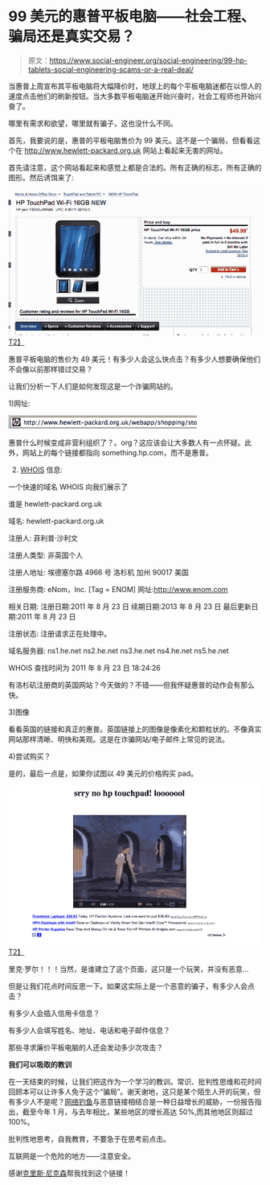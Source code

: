 # 99 美元的惠普平板电脑——社会工程、骗局还是真实交易？

> 原文：<https://www.social-engineer.org/social-engineering/99-hp-tablets-social-engineering-scams-or-a-real-deal/>

当惠普上周宣布其平板电脑将大幅降价时，地球上的每个平板电脑迷都在以惊人的速度点击他们的刷新按钮。当大多数平板电脑迷开始兴奋时，社会工程师也开始兴奋了。

哪里有需求和欲望，哪里就有骗子，这也没什么不同。

首先，我要说的是，惠普的平板电脑售价为 99 美元。这不是一个骗局，但看看这个在 http://www.hewlett-packard.org.uk 网站上看起来无害的网址。

首先请注意，这个网站看起来和感觉上都是合法的。所有正确的标志，所有正确的图形。然后诱饵来了:

[![](img/790e71b15e42173292e1f7bd77ebdd09.png "The Bait")T2】](https://www.social-engineer.org/interesting-se-articles/99-hp-tablets-social-engineering-scams-or-a-real-deal/attachment/screen-shot-2011-08-23-at-2-02-04-pm/)

惠普平板电脑的售价为 49 美元！有多少人会这么快点击？有多少人想要确保他们不会像以前那样错过交易？

让我们分析一下人们是如何发现这是一个诈骗网站的。

1)网址:

[![](img/cd64edb6b4e7deac3e31eafc8df043f0.png "The URL") ](https://www.social-engineer.org/interesting-se-articles/99-hp-tablets-social-engineering-scams-or-a-real-deal/attachment/screen-shot-2011-08-23-at-2-30-33-pm/) [](https://www.social-engineer.org/interesting-se-articles/99-hp-tablets-social-engineering-scams-or-a-real-deal/attachment/screen-shot-2011-08-23-at-2-05-07-pm/) 

惠普什么时候变成非营利组织了？。org？这应该会让大多数人有一点怀疑。此外，网站上的每个链接都指向 something.hp.com，而不是惠普。

2) [WHOIS](https://www.social-engineer.org/framework/information-gathering/) 信息:

一个快速的域名 WHOIS 向我们展示了

谁是 hewlett-packard.org.uk

域名:
hewlett-packard.org.uk

注册人:
菲利普·沙利文

注册人类型:
非英国个人

注册人地址:
埃德塞尔路 4966 号
洛杉机
加州
90017
美国

注册服务商:
eNom，Inc. [Tag = ENOM]
网址:http://www.enom.com

相关日期:
注册日期:2011 年 8 月 23 日
续期日期:2013 年 8 月 23 日
最后更新日期:2011 年 8 月 23 日

注册状态:
注册请求正在处理中。

域名服务器:
ns1.he.net
ns2.he.net
ns3.he.net
ns4.he.net
ns5.he.net

WHOIS 查找时间为 2011 年 8 月 23 日 18:24:26

有洛杉矶注册商的英国网站？今天做的？不错——但我怀疑惠普的动作会有那么快。

3)图像

看看英国的链接和真正的惠普。英国链接上的图像是像素化和颗粒状的。不像真实网站那样清晰、明快和美观。这是在诈骗网站/电子邮件上常见的说法。

4)尝试购买？

是的，最后一点是，如果你试图以 49 美元的价格购买 pad。

[![](img/c77da4d526a3d3dd5ecb52e489b61803.png "Rick Rolled")T2】](https://www.social-engineer.org/interesting-se-articles/99-hp-tablets-social-engineering-scams-or-a-real-deal/attachment/screen-shot-2011-08-23-at-2-15-35-pm/)

里克·罗尔！！！当然，是谁建立了这个页面，这只是一个玩笑，并没有恶意…

但是让我们花点时间反思一下。如果这实际上是一个恶意的骗子，有多少人会点击？

有多少人会插入信用卡信息？

有多少人会填写姓名、地址、电话和电子邮件信息？

那些寻求廉价平板电脑的人还会发动多少次攻击？

**我们可以吸取的教训**

在一天结束的时候，让我们把这作为一个学习的教训。常识、批判性思维和花时间回顾本可以让许多人免于这个“骗局”。谢天谢地，这只是某个陌生人开的玩笑，但有多少人不是呢？[网络钓鱼](https://www.social-engineer.org/framework/general-discussion/real-world-examples/phishing/)与恶意链接相结合是一种日益增长的威胁，一份报告指出，截至今年 1 月，与去年相比，某些地区的增长高达 50%,而其他地区则超过 100%。

批判性地思考，自我教育，不要急于在思考前点击。

互联网是一个危险的地方——注意安全。

感谢[克里斯·尼克森](https://www.lares.com/ "Chris Nickerson")帮我找到这个链接！